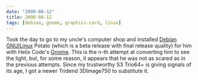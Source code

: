 ```yaml
---
date: "2000-08-12"
title: 2000-08-12
tags: [debian, gnome, graphics-card, linux]
---
```

Took the day to go to my uncle's computer shop and installed
[Debian GNU/Linux](http://www.debian.org) Potato (which is a beta
release with final release quality) for him with Helix Code's
[Gnome](http://www.helixcode.com). This is the n-th attempt at
converting him to see the light, but, for some reason, it appears
that he was not as scared as in the previous attempts. Since my
trustworthy S3 Trio64+ is giving signals of its age, I got a newer
Tridend 3DImage750 to substitute it.
